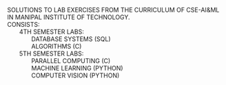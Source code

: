 SOLUTIONS TO LAB EXERCISES FROM THE CURRICULUM OF CSE-AI&ML IN MANIPAL INSTITUTE OF TECHNOLOGY.  
CONSISTS:    
&ensp;&ensp;&ensp;&ensp;4TH SEMESTER LABS:  
&ensp;&ensp;&ensp;&ensp;&ensp;&ensp;&ensp;&ensp;DATABASE SYSTEMS (SQL)  
&ensp;&ensp;&ensp;&ensp;&ensp;&ensp;&ensp;&ensp;ALGORITHMS (C)                                       
&ensp;&ensp;&ensp;&ensp;5TH SEMESTER LABS:  
&ensp;&ensp;&ensp;&ensp;&ensp;&ensp;&ensp;&ensp;PARALLEL COMPUTING (C)  
&ensp;&ensp;&ensp;&ensp;&ensp;&ensp;&ensp;&ensp;MACHINE LEARNING (PYTHON)  
&ensp;&ensp;&ensp;&ensp;&ensp;&ensp;&ensp;&ensp;COMPUTER VISION (PYTHON)  
